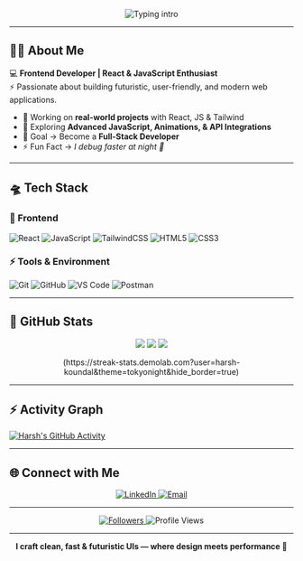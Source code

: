 <!-- ⚡ Futuristic Animated Header (stable) -->
<p align="center">
  <img
    src="https://readme-typing-svg.demolab.com?font=Orbitron&weight=800&size=28&duration=3500&pause=1000&color=00F7FF&center=true&vCenter=true&width=800&lines=Hello%2C+I'm+Harsh+Koundal;Frontend+Developer;React+%2B+JavaScript;Crafting+Futuristic+Web+Experiences"
    alt="Typing intro"
  />
</p>

---

## 👨‍🚀 About Me  
💻 **Frontend Developer | React & JavaScript Enthusiast**  
⚡ Passionate about building futuristic, user-friendly, and modern web applications.  

- 🔭 Working on **real-world projects** with React, JS & Tailwind  
- 🌱 Exploring **Advanced JavaScript, Animations, & API Integrations**  
- 🎯 Goal → Become a **Full-Stack Developer**  
- ⚡ Fun Fact → *I debug faster at night 🌌*  

---

## 🛸 Tech Stack  

### 🚀 Frontend  
![React](https://img.shields.io/badge/React-0D1117?style=for-the-badge&logo=react&logoColor=61DAFB)
![JavaScript](https://img.shields.io/badge/JavaScript-0D1117?style=for-the-badge&logo=javascript&logoColor=F7E017)
![TailwindCSS](https://img.shields.io/badge/TailwindCSS-0D1117?style=for-the-badge&logo=tailwindcss&logoColor=38B2AC)
![HTML5](https://img.shields.io/badge/HTML5-0D1117?style=for-the-badge&logo=html5&logoColor=E96228)
![CSS3](https://img.shields.io/badge/CSS3-0D1117?style=for-the-badge&logo=css3&logoColor=2862E9)

### ⚡ Tools & Environment  
![Git](https://img.shields.io/badge/Git-0D1117?style=for-the-badge&logo=git&logoColor=F14E32)
![GitHub](https://img.shields.io/badge/GitHub-0D1117?style=for-the-badge&logo=github&logoColor=white)
![VS Code](https://img.shields.io/badge/VSCode-0D1117?style=for-the-badge&logo=visualstudiocode&logoColor=0078D7)
![Postman](https://img.shields.io/badge/Postman-0D1117?style=for-the-badge&logo=postman&logoColor=FF6C37)

---

## 🌌 GitHub Stats  

<p align="center">
  <!-- GitHub Stats -->
 <img src="https://github-profile-summary-cards.vercel.app/api/cards/productive-time?username=harsh-koundal&theme=tokyonight&utcOffset=5" />
<img src="https://github-profile-summary-cards.vercel.app/api/cards/repos-per-language?username=harsh-koundal&theme=tokyonight" />
<img src="https://github-profile-summary-cards.vercel.app/api/cards/stats?username=harsh-koundal&theme=tokyonight" />
  
  <!-- GitHub Streak -->
<!-- GitHub Streak (Primary source) -->
<p align="center">
  (https://streak-stats.demolab.com?user=harsh-koundal&theme=tokyonight&hide_border=true)
</p>





---

## ⚡ Activity Graph  
[![Harsh's GitHub Activity](https://github-readme-activity-graph.vercel.app/graph?username=harsh-koundal&theme=react-dark&bg_color=0D1117&color=00FFF7&line=FF0080&point=00FFF7&hide_border=true)](https://github.com/Harsh-Koundal)

---

## 🌐 Connect with Me  
<p align="center">
  <a href="https://www.linkedin.com/in/harsh-koundal-0a7485369/">
    <img src="https://img.shields.io/badge/LinkedIn-0D1117?style=for-the-badge&logo=linkedin&logoColor=0A66C2" alt="LinkedIn"/>
  </a>
  <a href="mailto:aharsh3039@gmail.com">
    <img src="https://img.shields.io/badge/Email-0D1117?style=for-the-badge&logo=gmail&logoColor=FF0080" alt="Email"/>
  </a>
</p>

---

<p align="center">
  <a href="https://github.com/harsh-koundal?tab=followers">
    <img src="https://img.shields.io/github/followers/harsh-koundal?style=for-the-badge&label=Followers&logo=github&cacheSeconds=3600" alt="Followers"/>
  </a>
  <img src="https://komarev.com/ghpvc/?username=harsh-koundal&style=for-the-badge&color=00FFF7&label=Profile%20Views" alt="Profile Views"/>
</p>

---

<p align="center"><b>I craft clean, fast & futuristic UIs — where design meets performance 🚀</b></p>
